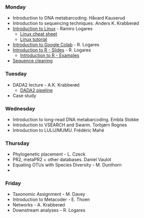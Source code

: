 ### Monday
- Introduction to DNA metabarcoding. Håvard Kauserud
- Introduction to sequencing techniques. Anders K. Krabberød
- [Introduction to Linux](../Lectures/Intro.to.unix/intro.to.unix.v2.pdf) - Ramiro Logares
  - [Linux cheat sheet](../Lectures/Intro.to.unix/Unix_chaet_sheet.pdf)
  - [Linux tutorial](../Lectures/Intro.to.unix/unix.commands.and.tutorial.txt)
- [Introduction to Google Colab](../Lectures/Intro.to.colab/) - R. Logares 
- [Introduction to R - Slides](../Lectures/intro.to.R/intro.to.R.2025.pdf) - R. Logares
  - [Introduction to R - Examples](../Lectures/intro.to.R/Intro.to.R.BIO9905MERG1_V25.R)
- [Sequence cleaning](../Lectures/cutadapt.and.seq.cleaning/)
### Tuesday
- DADA2 lecture - A.K. Krabberød
  - [DADA2 pipeline](../Dada2_Pipeline/)
- Case study
### Wednesday
- Introduction to long-read DNA metabarcoding. Embla Stokke
- Introduction to VSEARCH and Swarm. Torbjørn Rognes
- Introduction to LULU/MUMU. Frédéric Mahé
### Thursday
- Phylogenetic placement - L. Czeck
- PR2, metaPR2 + other databases. Daniel Vaulot
- Equating OTUs with Species Diversity - M. Dunthorn
- 
### Friday
- Taxonomic Assignment - M. Davey
- Introduction to Metacoder - E. Thoen
- Networks - A. Krabberød
- Downstream analyses - R. Logares
